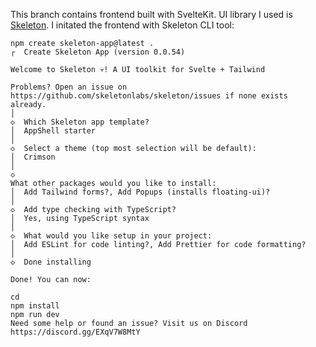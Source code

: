 This branch contains frontend built with SvelteKit. UI library I used is [Skeleton](https://www.skeleton.dev). I initated the frontend with Skeleton CLI tool:
```
npm create skeleton-app@latest .               
┌  Create Skeleton App (version 0.0.54)
	
Welcome to Skeleton 💀! A UI toolkit for Svelte + Tailwind

Problems? Open an issue on https://github.com/skeletonlabs/skeleton/issues if none exists already.
│
◇  Which Skeleton app template?
│  AppShell starter
│
◇  Select a theme (top most selection will be default):
│  Crimson
│
◇
What other packages would you like to install:
│  Add Tailwind forms?, Add Popups (installs floating-ui)?
│
◇  Add type checking with TypeScript?
│  Yes, using TypeScript syntax
│
◇  What would you like setup in your project:
│  Add ESLint for code linting?, Add Prettier for code formatting?
│
◇  Done installing

Done! You can now:

cd 
npm install
npm run dev
Need some help or found an issue? Visit us on Discord https://discord.gg/EXqV7W8MtY
```
